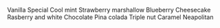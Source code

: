 Vanilla Special
Cool mint
Strawberry marshallow
Blueberry Cheesecake
Rasberry and white Chocolate
Pina colada
Triple nut Caramel
Neapolitan
